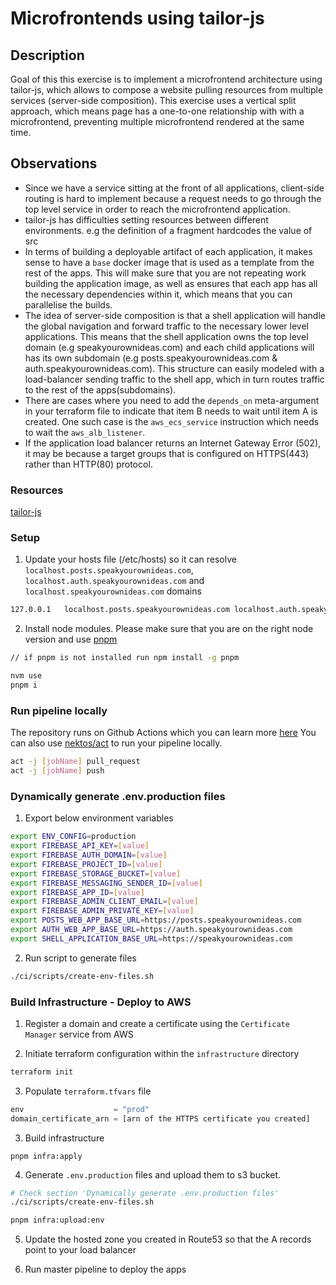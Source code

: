 # Microfrontends using tailor-js

## Description

Goal of this this exercise is to implement a microfrontend architecture using tailor-js, which allows to compose a website pulling resources from multiple services (server-side composition). This exercise uses a vertical split approach, which means page has a one-to-one relationship with with a microfrontend, preventing multiple microfrontend rendered at the same time.

## Observations

- Since we have a service sitting at the front of all applications, client-side routing is hard to implement because a request needs to go through the top level service in order to reach the microfrontend application.
- tailor-js has difficulties setting resources between different environments. e.g the definition of a fragment hardcodes the value of src  
- In terms of building a deployable artifact of each application, it makes sense to have a `base` docker image that is used as a template from the rest of the apps. This will make sure that you are not repeating work building the application image, as well as ensures that each app has all the necessary dependencies within it, which means that you can parallelise the builds. 
- The idea of server-side composition is that a shell application will handle the global navigation and forward traffic to the necessary lower level applications. This means that the shell application owns the top level domain (e.g speakyourownideas.com) and each child applications will has its own subdomain (e.g posts.speakyourownideas.com & auth.speakyourownideas.com). This structure can easily modeled with a load-balancer sending traffic to the shell app, which in turn routes traffic to the rest of the apps(subdomains).
- There are cases where you need to add the `depends_on` meta-argument in your terraform file to indicate that item B needs to wait until item A is created. One such case is the `aws_ecs_service` instruction which needs to wait the `aws_alb_listener`.
- If the application load balancer returns an Internet Gateway Error (502), it may be because  a target groups that is configured on HTTPS(443) rather than HTTP(80) protocol.  

### Resources

[tailor-js](https://github.com/zalando/tailor)

### Setup

1. Update your hosts file (/etc/hosts) so it can resolve `localhost.posts.speakyourownideas.com`, `localhost.auth.speakyourownideas.com` and `localhost.speakyourownideas.com` domains
```bash
127.0.0.1   localhost.posts.speakyourownideas.com localhost.auth.speakyourownideas.com localhost.speakyourownideas.com
```

2. Install node modules. Please make sure that you are on the right node version and use [pnpm](https://pnpm.io/)
```bash
// if pnpm is not installed run npm install -g pnpm

nvm use
pnpm i
```

### Run pipeline locally

The repository runs on Github Actions which you can learn more [here](https://docs.github.com/en/actions) 
You can also use [nektos/act](https://github.com/nektos/act) to run your pipeline locally.

```bash
act -j [jobName] pull_request
act -j [jobName] push
```

### Dynamically generate .env.production files
1. Export below environment variables
```bash
export ENV_CONFIG=production
export FIREBASE_API_KEY=[value]
export FIREBASE_AUTH_DOMAIN=[value]
export FIREBASE_PROJECT_ID=[value]
export FIREBASE_STORAGE_BUCKET=[value]
export FIREBASE_MESSAGING_SENDER_ID=[value]
export FIREBASE_APP_ID=[value]
export FIREBASE_ADMIN_CLIENT_EMAIL=[value]
export FIREBASE_ADMIN_PRIVATE_KEY=[value]
export POSTS_WEB_APP_BASE_URL=https://posts.speakyourownideas.com
export AUTH_WEB_APP_BASE_URL=https://auth.speakyourownideas.com
export SHELL_APPLICATION_BASE_URL=https://speakyourownideas.com
```

2. Run script to generate files

```bash
./ci/scripts/create-env-files.sh
```

### Build Infrastructure - Deploy to AWS

1. Register a domain and create a certificate using the `Certificate Manager` service from AWS 

2. Initiate terraform configuration within the `infrastructure` directory
```bash
terraform init
```

3. Populate `terraform.tfvars` file
```terraform
env                    = "prod"
domain_certificate_arn = [arn of the HTTPS certificate you created]
```

3. Build infrastructure

```
pnpm infra:apply
```

4. Generate `.env.production` files and upload them to s3 bucket. 
```bash
# Check section 'Dynamically generate .env.production files'
./ci/scripts/create-env-files.sh

pnpm infra:upload:env
```

5. Update the hosted zone you created in Route53 so that the A records point to your load balancer

6. Run master pipeline to deploy the apps
